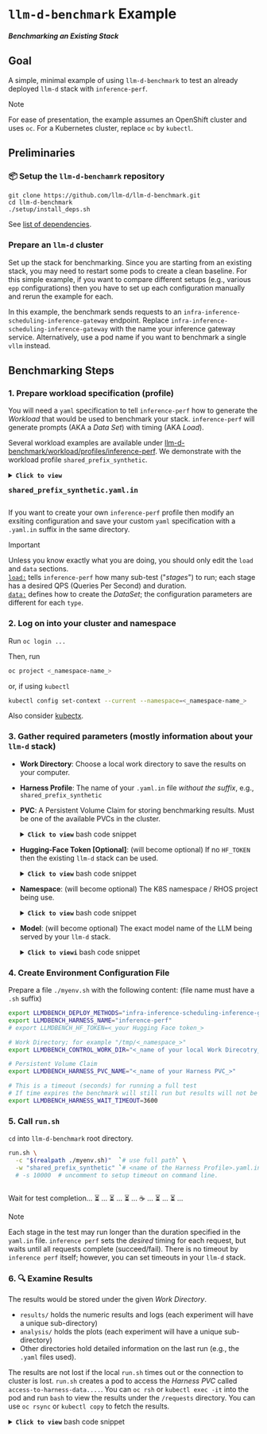 # `llm-d-benchmark` Example

***Benchmarking an Existing Stack***


## Goal

A simple, minimal example of using `llm-d-benchmark` to test an already deployed `llm-d` stack with `inference-perf`.  

> [!NOTE] 
> For ease of presentation, the example assumes an OpenShift cluster and uses `oc`. For a Kubernetes cluster, replace `oc` by `kubectl`.


## Preliminaries


### 📦 Setup the `llm-d-benchamrk` repository

```
git clone https://github.com/llm-d/llm-d-benchmark.git
cd llm-d-benchmark
./setup/install_deps.sh
```

See [list of dependencies](https://github.com/deanlorenz/llm-d-benchmark?tab=readme-ov-file#dependencies).


### Prepare an `llm-d` cluster

Set up the stack for benchmarking. Since you are starting from an existing stack, you may need to restart some pods to create a clean baseline. For this simple example, if you want to compare different setups (e.g., various `epp` configurations) then you have to set up each configuration manually and rerun the example for each. 

In this example, the benchmark sends requests to an `infra-inference-scheduling-inference-gateway` endpoint. Replace `infra-inference-scheduling-inference-gateway` with the name your inference gateway service. Alternatively, use a pod name if you want to benchmark a single `vllm` instead.


## Benchmarking Steps


### 1. Prepare workload specification (profile)

You will need a `yaml` specification to tell `inference-perf` how to generate the _Workload_ that would be used to benchmark your stack. `inference-perf` will generate prompts (AKA a _Data Set_) with timing (AKA _Load_).

Several workload examples are available under [llm-d-benchmark/workload/profiles/inference-perf](/workload/profiles/inference-perf). We demonstrate with the workload profile `shared_prefix_synthetic`.

<details>
<summary><b><code>Click to view</code></b> <pre><b>shared_prefix_synthetic.yaml.in</b></pre></summary>

```yaml
load:
  type: constant
  stages:
  - rate: 2
    duration: 50
  - rate: 5
    duration: 50
  - rate: 8
    duration: 50
  - rate: 10
    duration: 50
  - rate: 12
    duration: 50
  - rate: 15
    duration: 50
  - rate: 20
    duration: 50
api:
  type: completion
  streaming: true
server:
  type: vllm
  model_name: REPLACE_ENV_LLMDBENCH_DEPLOY_CURRENT_MODEL
  base_url: REPLACE_ENV_LLMDBENCH_HARNESS_STACK_ENDPOINT_URL
  ignore_eos: true
tokenizer:
  pretrained_model_name_or_path: REPLACE_ENV_LLMDBENCH_DEPLOY_CURRENT_TOKENIZER
data:
  type: shared_prefix
  shared_prefix:
    num_groups: 32                # Number of distinct shared prefixes
    num_prompts_per_group: 32     # Number of unique questions per shared prefix
    system_prompt_len: 2048       # Length of the shared prefix (in tokens)
    question_len: 256             # Length of the unique question part (in tokens)
    output_len: 256               # Target length for the model's generated output (in tokens)
report:
  request_lifecycle:
    summary: true
    per_stage: true
    per_request: true
storage:
  local_storage:
    path: /workspace
```
</details>

If you want to create your own `inference-perf` profile then modify an exsiting configuration and save your custom `yaml` specification with a `.yaml.in` suffix in the same directory.

> [!IMPORTANT]
> Unless you know exactly what you are doing, you should only edit the `load` and `data` sections.<br>
> [`load:`](https://github.com/deanlorenz/inference-perf/blob/main/CONFIG.md#load-configuration) tells `inference-perf` how many sub-test ("_stages_") to run; each stage has a desired QPS (Queries Per Second) and duration. <br>
> [`data:`](https://github.com/deanlorenz/inference-perf/blob/main/CONFIG.md#data-generation) defines how to create the _DataSet_; the configuration parameters are different for each `type`.


### 2. Log on into your cluster and namespace
Run `oc login ...`

Then, run 
```bash
oc project <_namespace-name_>
```
or, if using `kubectl`
```bash
kubectl config set-context --current --namespace=<_namespace-name_>
```
Also consider [kubectx](https://github.com/ahmetb/kubectx).

### 3. Gather required parameters (mostly information about your `llm-d` stack)

* **Work Directory**: 
  Choose a local work directory to save the results on your computer. 

* **Harness Profile**: 
  The name of your `.yaml.in` file _without the suffix_, e.g., `shared_prefix_synthetic`

* **PVC**: 
  A Persistent Volume Claim for storing benchmarking results. Must be one of the available PVCs in the cluster.

  <details>
  <summary><b><code>Click to view</code></b> bash code snippet</summary>

  ```bash
  oc get persistentvolumeclaims -o name
  ```
  </details>


* **Hugging-Face Token [Optional]**: (will become optional)
  If no `HF_TOKEN` then the existing `llm-d` stack can be used.
  <details>
  <summary><b><code>Click to view</code></b> bash code snippet</summary>

  ```bash
  oc get secrets llm-d-hf-token -o jsonpath='{.data.*}' | base64 -d
  ```
  </details>

* **Namespace**: (will become optional)
  The K8S namespace / RHOS project being use.
  <details>
  <summary><b><code>Click to view</code></b> bash code snippet</summary>
  
  ```bash
  oc config current-context | awk -F / '{print $1}'
  ```
  
  </details>

* **Model**: (will become optional)
  The exact model name of the LLM being served by your `llm-d` stack. 

  <details>
  <summary><b><code>Click to viewi</code></b> bash code snippet</summary>

  ```bash
  get oc get routes -l app.kubernetes.io/name=inference-gateway

  # note the HOST and PORT from the above command 

  curl -s http://<HOST>:<PORT>/v1/models | jq '.data[].root'`
  ```
  </details>

### 4. Create Environment Configuration File
Prepare a file `./myenv.sh` with the following content: (file name must have a `.sh` suffix)

```bash
export LLMDBENCH_DEPLOY_METHODS="infra-inference-scheduling-inference-gateway"
export LLMDBENCH_HARNESS_NAME="inference-perf"
# export LLMDBENCH_HF_TOKEN=<_your Hugging Face token_>

# Work Directory; for example "/tmp/<_namespace_>"
export LLMDBENCH_CONTROL_WORK_DIR="<_name of your local Work Direcotry_>"

# Persistent Volume Claim
export LLMDBENCH_HARNESS_PVC_NAME="<_name of your Harness PVC_>"

# This is a timeout (seconds) for running a full test
# If time expires the benchmark will still run but results will not be collected to local computer.
export LLMDBENCH_HARNESS_WAIT_TIMEOUT=3600
```


### 5. Call `run.sh`

`cd` into `llm-d-benchmark` root directory.

```bash
run.sh \
  -c "$(realpath ./myenv.sh)"  `# use full path` \
  -w "shared_prefix_synthetic" `# <name of the Harness Profile>.yaml.in` \
  # -s 10000  # uncomment to setup timeout on command line. 
  
```

Wait for test completion... ⏳ ... ⏳ ... ⏳ ...
☕ ...
⏳ ... ⏳ ...

> [!NOTE]
> Each stage in the test may run longer than the duration specified in the `yaml.in` file. `inference perf` sets the _desired_ timing for each request, but waits until all requests complete (succeed/fail). There is no timeout by `inference perf` itself; however, you can set timeouts in your `llm-d` stack.


### 6. 🔍 Examine Results

The results would be stored under the given _Work Directory_.
* `results/` holds the numeric results and logs (each experiment will have a unique sub-directory)
* `analysis/` holds the plots (each experiment will have a unique sub-directory)
* Other directories hold detailed information on the last run (e.g., the `.yaml` files used).

The results are not lost if the local `run.sh` times out or the connection to cluster is lost.
`run.sh` creates a pod to access the _Harness PVC_ called `access-to-harness-data....`.
You can `oc rsh` or `kubectl exec -it` into the pod and run `bash` to view the results under the `/requests` directory.
You can use `oc rsync` or `kubectl copy` to fetch the results.

  <details>
  <summary><b><code>Click to view</code></b> bash code snippet</summary>

  Find access pod name, e.g.,   
  ```bash
  $ oc get pods -l app=llm-d-benchmark-harness -o name

  pod/access-to-harness-data-vllm-p2p-70b-chart-llama-3-70b-instruct-storage-claim
  ```
  
  List latest results (`kubectl` uses slightly different syntax)
  ```bash 
  oc rsh pod/access-to-harness-data-vllm-p2p-70b-chart-llama-3-70b-instruct-storage-claim ls -lrt /requests | tail -3

  drwxr-sr-x. 3 root       1001020000 13 Aug  5 18:17 inference-perf_1754416561_inference-gateway-70b-instruct
  drwxr-sr-x. 3 root       1001020000 13 Aug  5 18:39 inference-perf_1754417987_inference-gateway-70b-instruct
  drwxr-sr-x. 3 root       1001020000 13 Aug  5 19:02 inference-perf_1754419311_inference-gateway-70b-instruct
  ```
  
  Fetch the results (`kubectl` uses slightly different syntax)
  ```bash
  oc rsync access-to-harness-data-vllm-p2p-70b-chart-llama-3-70b-instruct-storage-claim:/requests/inference-perf_1754419311_inference-gateway-70b-instruct  /tmp --no-perms
  ```
  </details>
